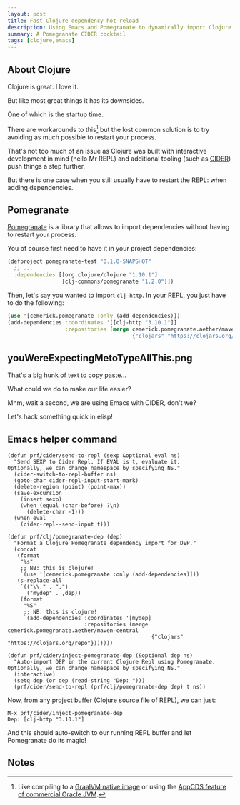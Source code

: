 ```yaml
---
layout: post
title: Fast Clojure dependency hot-reload
description: Using Emacs and Pomegranate to dynamically import Clojure dependencies
summary: A Pomegranate CIDER cocktail
tags: [clojure,emacs]
---
```



## About Clojure

Clojure is great. I love it.

But like most great things it has its downsides.

One of which is the startup time.

There are workarounds to this[^1] but the lost common solution is to try avoiding as much possible to restart your process.

That's not too much of an issue as Clojure was built with interactive development in mind (hello Mr REPL) and additional tooling (such as [CIDER](https://cider.mx/)) push things a step further.

But there is one case when you still usually have to restart the REPL: when adding dependencies.


## Pomegranate

[Pomegranate](https://github.com/clj-commons/pomegranate) is a library that allows to import dependencies without having to restart your process.

You of course first need to have it in your project dependencies:

```clojure
(defproject pomegranate-test "0.1.0-SNAPSHOT"
  ;; ...
  :dependencies [[org.clojure/clojure "1.10.1"]
                 [clj-commons/pomegranate "1.2.0"]])
```

Then, let's say you wanted to import `clj-http`. In your REPL, you just have to do the following:

```clojure
(use '[cemerick.pomegranate :only (add-dependencies)])
(add-dependencies :coordinates '[[clj-http "3.10.1"]]
                  :repositories (merge cemerick.pomegranate.aether/maven-central
                                       {"clojars" "https://clojars.org/repo"}))
```


## youWereExpectingMetoTypeAllThis.png

That's a big hunk of text to copy paste...

What could we do to make our life easier?

Mhm, wait a second, we are using Emacs with CIDER, don't we?

Let's hack something quick in elisp!


## Emacs helper command

```emacs-lisp
(defun prf/cider/send-to-repl (sexp &optional eval ns)
  "Send SEXP to Cider Repl. If EVAL is t, evaluate it.
Optionally, we can change namespace by specifying NS."
  (cider-switch-to-repl-buffer ns)
  (goto-char cider-repl-input-start-mark)
  (delete-region (point) (point-max))
  (save-excursion
    (insert sexp)
    (when (equal (char-before) ?\n)
      (delete-char -1)))
  (when eval
    (cider-repl--send-input t)))

(defun prf/clj/pomegranate-dep (dep)
  "Format a Clojure Pomegranate dependency import for DEP."
  (concat
   (format
    "%s"
    ;; NB: this is clojure!
    `(use '[cemerick.pomegranate :only (add-dependencies)]))
   (s-replace-all
    `(("\\." . ".")
      ("mydep" . ,dep))
    (format
     "%S"
     ;; NB: this is clojure!
     `(add-dependencies :coordinates '[mydep]
                        :repositories (merge cemerick.pomegranate.aether/maven-central
                                             {"clojars" "https://clojars.org/repo"}))))))

(defun prf/cider/inject-pomegranate-dep (&optional dep ns)
  "Auto-import DEP in the current Clojure Repl using Pomegranate.
Optionally, we can change namespace by specifying NS."
  (interactive)
  (setq dep (or dep (read-string "Dep: ")))
  (prf/cider/send-to-repl (prf/clj/pomegranate-dep dep) t ns))
```

Now, from any project buffer (Clojure source file of REPL), we can just:

```
M-x prf/cider/inject-pomegranate-dep
Dep: [clj-http "3.10.1"]
```

And this should auto-switch to our running REPL buffer and let Pomegranate do its magic!


## Notes

[^1]: Like compiling to a [GraalVM native image](https://www.graalvm.org/docs/reference-manual/native-image/) or using the [AppCDS feature of commercial Oracle JVM](http://blog.gilliard.lol/2017/10/04/AppCDS-and-Clojure.html).
